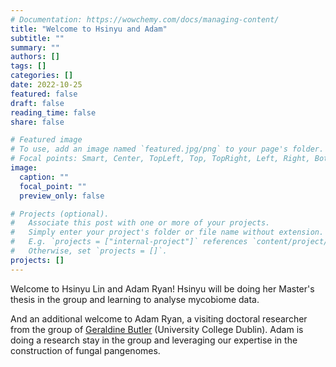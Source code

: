 ```yaml
---
# Documentation: https://wowchemy.com/docs/managing-content/
title: "Welcome to Hsinyu and Adam"
subtitle: ""
summary: ""
authors: []
tags: []
categories: []
date: 2022-10-25
featured: false
draft: false
reading_time: false
share: false

# Featured image
# To use, add an image named `featured.jpg/png` to your page's folder.
# Focal points: Smart, Center, TopLeft, Top, TopRight, Left, Right, BottomLeft, Bottom, BottomRight.
image:
  caption: ""
  focal_point: ""
  preview_only: false

# Projects (optional).
#   Associate this post with one or more of your projects.
#   Simply enter your project's folder or file name without extension.
#   E.g. `projects = ["internal-project"]` references `content/project/deep-learning/index.md`.
#   Otherwise, set `projects = []`.
projects: []
---
```


Welcome to Hsinyu Lin and Adam Ryan! Hsinyu will be doing her Master's thesis in the group and learning to analyse mycobiome data. 

And an additional welcome to Adam Ryan, a visiting doctoral researcher from the group of [Geraldine Butler](https://people.ucd.ie/gbutler) (University College Dublin). Adam is doing a research stay in the group and leveraging our expertise in the construction of fungal pangenomes.
